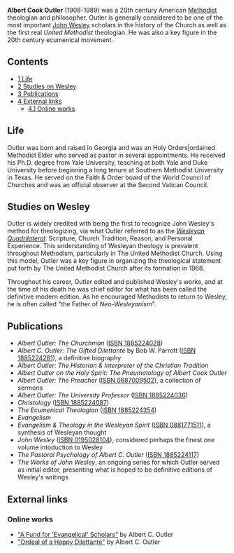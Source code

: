 **Albert Cook Outler** (1908-1989) was a 20th century American
[Methodist](Methodism "Methodism") theologian and philosopher.
Outler is generally considered to be one of the most important
[John Wesley](John_Wesley "John Wesley") scholars in the history of
the Church as well as the first real *United Methodist* theologian.
He was also a key figure in the 20th century ecumenical movement.

## Contents

-   [1 Life](#Life)
-   [2 Studies on Wesley](#Studies_on_Wesley)
-   [3 Publications](#Publications)
-   [4 External links](#External_links)
    -   [4.1 Online works](#Online_works)


## Life

Outler was born and raised in Georgia and was an Holy
Orders|ordained Methodist Elder who served as pastor in several
appointments. He received his Ph.D. degree from Yale University,
teaching at both Yale and Duke University before beginning a long
tenure at Southern Methodist University in Texas. He served on the
Faith & Order board of the World Council of Churches and was an
official observer at the Second Vatican Council.

## Studies on Wesley

Outler is widely credited with being the first to recognize John
Wesley's method for theologizing, via what Outler referred to as
the
*[Wesleyan Quadrilateral](Wesleyan_Quadrilateral "Wesleyan Quadrilateral")*:
Scripture, Church Tradition, Reason, and Personal Experience. This
understanding of Wesleyan theology is prevalent throughout
Methodism, particularly in The United Methodist Church. Using this
model, Outler was a key figure in organizing the theological
statement put forth by The United Methodist Church after its
formation in 1968.

Throughout his career, Outler edited and published Wesley's works,
and at the time of his death he was chief editor for what has been
called the definitive modern edition. As he encouraged Methodists
to return to Wesley, he is often called "the Father of
*Neo-Wesleyanism*".



## Publications

-   *Albert Outler: The Churchman*
    ([ISBN 1885224028](http://www.theopedia.com/Special:BookSources/1885224028))
-   *Albert C. Outler: The Gifted Dilettante* by Bob W. Parrott
    ([ISBN 1885224281](http://www.theopedia.com/Special:BookSources/1885224281)),
    a definitive biography
-   *Albert Outler: The Historian & Interpreter of the Christian Tradition*
-   *Albert Outler on the Holy Spirit: The Pneumatology of Albert Cook Outler*
-   *Albert Outler: The Preacher*
    ([ISBN 0687009502](http://www.theopedia.com/Special:BookSources/0687009502)),
    a collection of sermons
-   *Albert Outler: The University Professor*
    ([ISBN 1885224036](http://www.theopedia.com/Special:BookSources/1885224036))
-   *Christology*
    ([ISBN 1885224087](http://www.theopedia.com/Special:BookSources/1885224087))
-   *The Ecumenical Theologian*
    ([ISBN 1885224354](http://www.theopedia.com/Special:BookSources/1885224354))
-   *Evangelism*
-   *Evangelism & Theology in the Wesleyan Spirit*
    ([ISBN 0881771511](http://www.theopedia.com/Special:BookSources/0881771511)),
    a synthesis of Wesleyan thought
-   *John Wesley*
    ([ISBN 0195028104](http://www.theopedia.com/Special:BookSources/0195028104)),
    considered perhaps the finest one volume intoduction to Wesley
-   *The Pastoral Psychology of Albert C. Outler*
    ([ISBN 1885224117](http://www.theopedia.com/Special:BookSources/1885224117))
-   *The Works of John Wesley*, an ongoing series for which Outler
    served as initial editor, presenting what is hoped to be definitive
    editions of Wesley's writings

## External links

### Online works

-   ["A Fund for 'Evangelical' Scholars"](http://www.religion-online.org/showarticle.asp?title=1749)
    by Albert C. Outler
-   ["Ordeal of a Happy Dilettante"](http://www.religion-online.org/showarticle.asp?title=479)
    by Albert C. Outler



